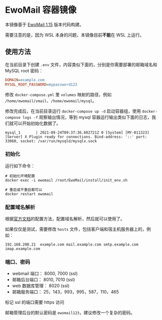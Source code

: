 # EwoMail 容器镜像

本镜像基于 [EwoMail 1.15](https://gitee.com/laowu5/EwoMail/tree/1.15) 版本代码构建。

需要注意的是，因为 WSL 本身的问题，本镜像目前**不能**在 WSL 上运行。


## 使用方法

在当前目录下创建 `.env` 文件，内容类似下面的，分别是你需要部署的邮箱域名和 MySQL root 密码：

```ini
DOMAIN=example.com
MYSQL_ROOT_PASSWORD=mypassword123
```

修改 `docker-compose.yml` 里 `volumes` 映射的路径，例如 `/home/ewomail/vmail`、`/home/ewomail/mysql`。

修改完成后，在当前目录运行 `docker-compose up -d` 启动容器组，使用 `docker-compose logs -f` 观察输出情况，等到 mysql 容器运行输出类似下面的日志，我们就可以开始初始化数据了。

```
mysql_1       | 2021-09-24T09:37:36.602721Z 0 [System] [MY-011323] [Server] X Plugin ready for connections. Bind-address: '::' port: 33060, socket: /var/run/mysqld/mysqlx.sock
```


### 初始化

运行如下命令：

```shell
# 初始化环境配置
docker exec -i ewomail /root/EwoMail/install/init_env.sh

# 重启或不重启都可以
docker restart ewomail
```


### 配置域名解析

根据[官方文档](http://doc.ewomail.com/docs/ewomail/domain_dns)的配置方法，配置域名解析，然后就可以使用了。

如果仅仅是测试，需要修改 `hosts` 文件，包括客户端和宿主机服务器上的，例如：

```
192.168.200.21	example.com mail.example.com smtp.example.com imap.example.com
```


### 端口、密码

* webmail 端口： 8000, 7000 (ssl)
* 邮箱后台端口： 8010, 7010 (ssl)
* web 数据库管理： 8020 (ssl)
* 邮箱服务端口： 25，143，993，995，587，110，465

标记 ssl 的端口需要 https 访问

邮箱管理后台的默认密码是 `ewomail123`，建议修改一个复杂的密码。
